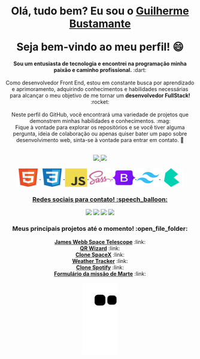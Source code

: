 <h1 align="center">
  <p>
    Olá, tudo bem? Eu sou o <a href="https://www.linkedin.com/in/gui-bus/">Guilherme Bustamante</a>
  </p>
  <a>
    Seja bem-vindo ao meu perfil! 😄
  </a>
</h1>
<p align="center">
  <strong>Sou um entusiasta de tecnologia e encontrei na programação minha paixão e caminho profissional.</strong> :dart: 
  <br> <br>
  Como desenvolvedor Front End, estou em constante busca por aprendizado e aprimoramento, adquirindo conhecimentos e habilidades necessárias para alcançar o meu objetivo de me tornar um <strong>desenvolvedor FullStack!</strong> :rocket: <br><br>
  Neste perfil do GitHub, você encontrará uma variedade de projetos que demonstrem minhas habilidades e conhecimentos. :mag: <br> Fique à vontade para explorar os repositórios e se você tiver alguma pergunta, ideia de colaboração ou apenas quiser bater um papo sobre desenvolvimento web, sinta-se à vontade para entrar em contato. 💬 <br> <br>
</p>
  

</div>

<div align="center">
 <a href="https://github.com/gui-bus">
   <img height="150em" src="https://github-readme-stats.vercel.app/api?username=gui-bus&show_icons=true&theme=github_dark&include_all_commits=true&count_private=true"/>
   <img height="150em" src="https://github-readme-stats.vercel.app/api/top-langs/?username=gui-bus&layout=compact&langs_count=6&theme=github_dark"/>
 
</div>

<div align="center" valign="top">
  <br>
  <img align="center" alt="HTML" height="50" width="60" src="https://raw.githubusercontent.com/devicons/devicon/1119b9f84c0290e0f0b38982099a2bd027a48bf1/icons/html5/html5-original.svg">
  <img align="center" alt="CSS" height="50" width="60" src="https://raw.githubusercontent.com/devicons/devicon/1119b9f84c0290e0f0b38982099a2bd027a48bf1/icons/css3/css3-original.svg">
  <img align="center" alt="Js" height="50" width="60" src="https://raw.githubusercontent.com/devicons/devicon/1119b9f84c0290e0f0b38982099a2bd027a48bf1/icons/javascript/javascript-original.svg">
  <img align="center" alt="Sass" height="50" width="60" src="https://raw.githubusercontent.com/devicons/devicon/1119b9f84c0290e0f0b38982099a2bd027a48bf1/icons/sass/sass-original.svg">
  <img align="center" alt="Bootstrap" height="50" width="60" src="https://raw.githubusercontent.com/devicons/devicon/1119b9f84c0290e0f0b38982099a2bd027a48bf1/icons/bootstrap/bootstrap-original.svg">
  <img align="center" alt="Tailwind" height="50" width="60" src="https://github.com/devicons/devicon/blob/master/icons/tailwindcss/tailwindcss-plain.svg">
  <img align="center" alt="Bulma" height="50" width="60" src="https://raw.githubusercontent.com/devicons/devicon/1119b9f84c0290e0f0b38982099a2bd027a48bf1/icons/bulma/bulma-plain.svg">
  
  
  
</div>

<div align="center">
 <h3>
  Redes sociais para contato! :speech_balloon:
 </h3>
  <a href="https://www.linkedin.com/in/gui-bus/" target="_blank"><img src="https://img.icons8.com/color/48/000000/linkedin.png" target="_blank"></a>
  <a href="https://www.instagram.com/guibus_dev/" target="_blank"><img src="https://img.icons8.com/fluency/48/000000/instagram-new.png" target="_blank"></a>
  <a href="https://twitter.com/guibus_dev/" target="_blank"><img src="https://img.icons8.com/color/48/000000/twitter--v1.png" target="_blank"></a> 
  <a href="mailto:guibus.dev@gmail.com"><img src="https://img.icons8.com/fluency/48/000000/gmail.png" target="_blank"></a>
</div>

 
<div align="center">
  <h3>
    Meus principais projetos até o momento! :open_file_folder:<br>
  </h3>
  <a href="https://github.com/gui-bus/jamesWebb"><strong>James Webb Space Telescope</strong></a> :link:
  <br>
  <a href="https://github.com/gui-bus/qrWizard"><strong>QR Wizard</strong></a> :link:
  <br>
  <a href="https://github.com/gui-bus/cloneSpaceX"><strong>Clone SpaceX</strong></a> :link:
  <br>
  <a href="https://github.com/gui-bus/weatherTracker"><strong>Weather Tracker</strong></a> :link: 
  <br>
  <a href="https://github.com/gui-bus/cloneSpotify"><strong>Clone Spotify</strong></a> :link: 
  <br>
  <a href="https://github.com/gui-bus/mars"><strong>Formulário da missão de Marte</strong></a> :link:
</div>
  
<div align="center">

  ![Snake animation](https://github.com/gui-bus/gui-bus/blob/output/github-contribution-grid-snake.svg)
  
</div>

 
